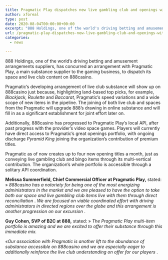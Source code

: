 ```yaml
---
title: Pragmatic Play dispatches new live gambling club and openings with 888
author: xforeal 
type: post
date: 2020-08-04T00:00:00+00:00
excerpt: "888 Holdings, one of the world's driving betting and amusement arrangements suppliers, has concurred an arrangement with Pragmatic Play, a main substance supplier to the gaming business, to dispatch its opening and live club content on 888casino "
url: /pragmatic-play-dispatches-new-live-gambling-club-and-openings-with-888/
categories:
  - news

---
```

888 Holdings, one of the world&#8217;s driving betting and amusement arrangements suppliers, has concurred an arrangement with Pragmatic Play, a main substance supplier to the gaming business, to dispatch its space and live club content on 888casino. 

Pragmatic&#8217;s developing arrangement of live club substance will show up on 888casino just because, highlighting land-based top picks, for example, _Blackjack, Roulette_ and _Baccarat,_ Pragmatic&#8217;s speed variations and a wide scope of new items in the pipeline. The joining of both live club and spaces from the Pragmatic will upgrade 888&#8217;s drawing in online substance and will fill in as a significant establishment for joint effort later on. 

Additionally, 888casino has progressed to Pragmatic Play&#8217;s local API, after past progress with the provider&#8217;s video space games. Players will currently have direct access to Pragmatic&#8217;s great openings portfolio, with ongoing discharge _Pyramid King_ joining the organization&#8217;s contribution of premium titles. 

Pragmatic as of now creates up to four new opening titles a month, just as conveying live gambling club and bingo items through its multi-vertical contribution. The organization&#8217;s whole portfolio is accessible through a solitary API coordination. 

**Melissa Summerfield, Chief Commercial Officer at Pragmatic Play,** stated: &#187; _888casino has a notoriety for being one of the most energizing administrators in the market and we are pleased to have the option to take both our space and live gambling club items live with them through direct reconciliation_ . _We are focused on viable coordinated effort with driving administrators in directed regions over the globe and this arrangement is another progression on our excursion_ . 

**Guy Cohen, SVP of B2C at 888,** stated: &#187; _The Pragmatic Play multi-item portfolio is amazing and we are excited to offer their substance through this immediate mix._ 

_&#171;Our association with Pragmatic is another lift to the abundance of substance accessible on 888casino and we are especially eager to additionally reinforce the live club understanding on offer for our players_ .